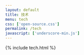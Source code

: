 ```yaml
---
layout: default
title: 技术
menu: tech
css: ['open-source.css']
permalink: /tech
javascript: ['underscore-min.js']
---
```

{% include tech.html %}